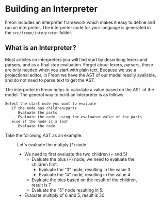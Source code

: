 <script>
    import Note from "$lib/notes/Note.svelte";
    import Figure from "$lib/figures/Figure.svelte";
</script>

# Building an Interpreter

Freon includes an interpreter framework which makes it easy to define and run an interpreter.
The interpreter code for your language is generated in the `src/freon/interpreter` folder.

## What is an Interpreter?

Most articles on interpreters you will find start by describing lexers and parsers,
and as a final step evaluation.
Forget about lexers, parsers, those are only needed when you start with plain text.
Because we use a projectional editor, in Freon we have the AST of our model readily available,
and do not need to parse text to get the AST.

The interpreter in Freon helps to calculate a value based on the AST of the model.
The general way to build an interpreter is as follows:

```proto
Select the start node you want to evaluate
   If the node has children/parts
      Evaluate the parts 
      Evaluate the node, using the evaluated value of the parts
   else if the node is a leaf
      Evaluate the node
```

Take the following AST as an example.

<Figure
imageName={'interpreter/plus-tree.png'}
caption={'AST for Plus Expression'}
figureNumber={1}
/>

Let's evaluate the multply (\*) node.
* We need to first evaluate the two children (+ and 5)
   * Evaluate the plus (+) node, we need to evaluate the children first.
       * Evaluate the "3" node, resulting in the value 3
       * Evaluate the "4" node, resulting in the value 4
   * Evaluate the plus based on the result of the children, result is 7
   * Evaluate the "5" node resulting in 5.
* Evaluate multiply of 6 and 5, result is 30
